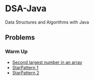 # DSA-Java

Data Structures and Algorithms with Java

## Problems

### Warm Up

- [Second largest number in an array](https://github.com/Manish270698/DSA-JAVA/blob/main/Warm_up/src/SecondLargestElement.java)
- [StarPattern 1](https://github.com/Manish270698/DSA-JAVA/blob/main/Warm_up/src/StarPatterOne.java)
- [StarPattern 2](https://github.com/Manish270698/DSA-JAVA/blob/main/Warm_up/src/StarPatterTwo.java)